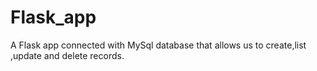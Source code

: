 # Flask_app
A Flask app connected with MySql database that allows us to create,list ,update and delete records.
